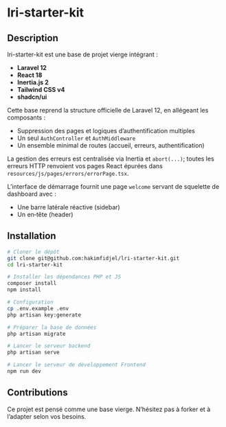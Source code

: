 # lri-starter-kit

## Description
lri-starter-kit est une base de projet vierge intégrant :
- **Laravel 12**
- **React 18**
- **Inertia.js 2**
- **Tailwind CSS v4**
- **shadcn/ui**

Cette base reprend la structure officielle de Laravel 12, en allégeant les composants :
- Suppression des pages et logiques d’authentification multiples
- Un seul `AuthController` et `AuthMiddleware`
- Un ensemble minimal de routes (accueil, erreurs, authentification)

La gestion des erreurs est centralisée via Inertia et `abort(...)`; toutes les erreurs HTTP renvoient vos pages React épurées dans `resources/js/pages/errors/errorPage.tsx`.

L’interface de démarrage fournit une page `welcome` servant de squelette de dashboard avec :
- Une barre latérale réactive (sidebar)
- Un en‑tête (header)

## Installation
```bash
# Cloner le dépôt
git clone git@github.com:hakimfidjel/lri-starter-kit.git
cd lri-starter-kit

# Installer les dépendances PHP et JS
composer install
npm install

# Configuration
cp .env.example .env
php artisan key:generate

# Préparer la base de données
php artisan migrate

# Lancer le serveur backend
php artisan serve

# Lancer le serveur de développement Frontend
npm run dev
```

## Contributions
Ce projet est pensé comme une base vierge. N’hésitez pas à forker et à l’adapter selon vos besoins.